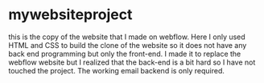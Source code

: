 # mywebsiteproject
this is the copy of the website that I made on webflow. Here I only used HTML and CSS to build the clone of the website so it does not have any back end programming
but only the front-end.
I made it to replace the webflow website but I realized that the back-end is a bit hard so I have not touched the project. The working email backend is only required.
